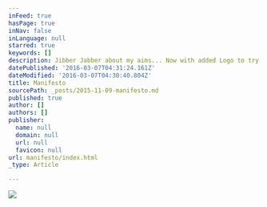 ```yaml
---
inFeed: true
hasPage: true
inNav: false
inLanguage: null
starred: true
keywords: []
description: Jibber Jabber about my aims... Now with added Logo to try and key on to some colours...
datePublished: '2016-03-07T04:31:24.161Z'
dateModified: '2016-03-07T04:30:40.804Z'
title: Manifesto
sourcePath: _posts/2015-11-09-manifesto.md
published: true
author: []
authors: []
publisher:
  name: null
  domain: null
  url: null
  favicon: null
url: manifesto/index.html
_type: Article

---
```

![](https://s3-us-west-2.amazonaws.com/the-grid-img/p/148f26050bfb21280eaafbf9b38a5c3a5af0b812.png)